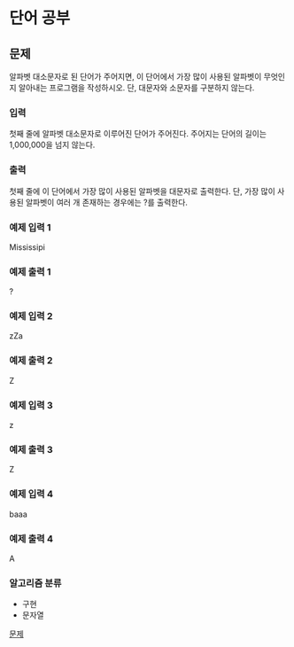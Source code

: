 # 단어 공부

## 문제

알파벳 대소문자로 된 단어가 주어지면, 이 단어에서 가장 많이 사용된 알파벳이 무엇인지 알아내는 프로그램을 작성하시오. 단, 대문자와 소문자를 구분하지 않는다.

### 입력

첫째 줄에 알파벳 대소문자로 이루어진 단어가 주어진다. 주어지는 단어의 길이는 1,000,000을 넘지 않는다.

### 출력

첫째 줄에 이 단어에서 가장 많이 사용된 알파벳을 대문자로 출력한다. 단, 가장 많이 사용된 알파벳이 여러 개 존재하는 경우에는 ?를 출력한다.

### 예제 입력 1

Mississipi

### 예제 출력 1

?

### 예제 입력 2

zZa

### 예제 출력 2

Z

### 예제 입력 3

z

### 예제 출력 3

Z

### 예제 입력 4

baaa

### 예제 출력 4

A

### 알고리즘 분류

- 구현
- 문자열

[문제](https://www.acmicpc.net/problem/1157)
